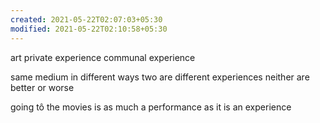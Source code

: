```yaml
---
created: 2021-05-22T02:07:03+05:30
modified: 2021-05-22T02:10:58+05:30
---
```


art
private experience
communal experience

same medium in different ways
two are different experiences
neither are better or worse

going tô the movies is as much a performance as it is an experience 
